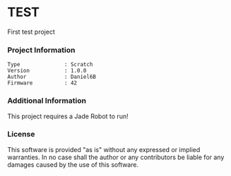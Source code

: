 TEST
================

First test project

### Project Information
```
Type              : Scratch
Version           : 1.0.0
Author            : Daniel6B
Firmware          : 42
```

### Additional Information
This project requires a Jade Robot to run!

### License
This software is provided "as is" without any expressed or implied warranties.  In no case shall the author or any contributors be liable for any damages caused by the use of this software.

